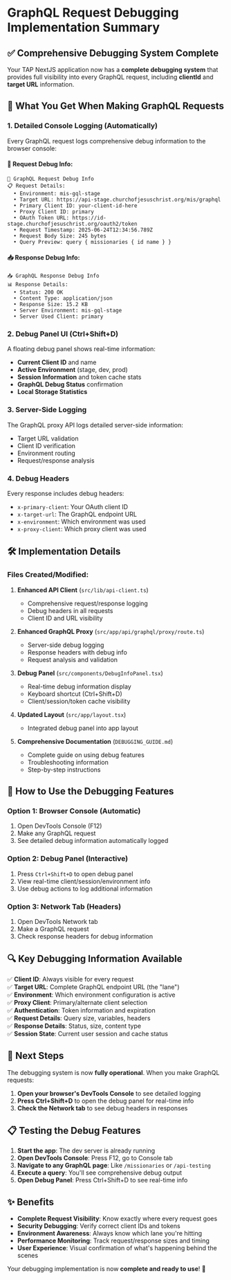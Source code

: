 # GraphQL Request Debugging Implementation Summary

## ✅ Comprehensive Debugging System Complete

Your TAP NextJS application now has a **complete debugging system** that provides full visibility into every GraphQL request, including **clientId** and **target URL** information.

## 🎯 What You Get When Making GraphQL Requests

### 1. **Detailed Console Logging** (Automatically)

Every GraphQL request logs comprehensive debug information to the browser console:

#### 🚀 Request Debug Info:
```
🚀 GraphQL Request Debug Info
📋 Request Details:
  • Environment: mis-gql-stage
  • Target URL: https://api-stage.churchofjesuschrist.org/mis/graphql
  • Primary Client ID: your-client-id-here
  • Proxy Client ID: primary
  • OAuth Token URL: https://id-stage.churchofjesuschrist.org/oauth2/token
  • Request Timestamp: 2025-06-24T12:34:56.789Z
  • Request Body Size: 245 bytes
  • Query Preview: query { missionaries { id name } }
```

#### 📥 Response Debug Info:
```
📥 GraphQL Response Debug Info
📊 Response Details:
  • Status: 200 OK
  • Content Type: application/json
  • Response Size: 15.2 KB
  • Server Environment: mis-gql-stage
  • Server Used Client: primary
```

### 2. **Debug Panel UI** (Ctrl+Shift+D)

A floating debug panel shows real-time information:
- **Current Client ID** and name
- **Active Environment** (stage, dev, prod)
- **Session Information** and token cache stats
- **GraphQL Debug Status** confirmation
- **Local Storage Statistics**

### 3. **Server-Side Logging**

The GraphQL proxy API logs detailed server-side information:
- Target URL validation
- Client ID verification
- Environment routing
- Request/response analysis

### 4. **Debug Headers**

Every response includes debug headers:
- `x-primary-client`: Your OAuth client ID
- `x-target-url`: The GraphQL endpoint URL
- `x-environment`: Which environment was used
- `x-proxy-client`: Which proxy client was used

## 🛠️ Implementation Details

### Files Created/Modified:

1. **Enhanced API Client** (`src/lib/api-client.ts`)
   - Comprehensive request/response logging
   - Debug headers in all requests
   - Client ID and URL visibility

2. **Enhanced GraphQL Proxy** (`src/app/api/graphql/proxy/route.ts`)
   - Server-side debug logging
   - Response headers with debug info
   - Request analysis and validation

3. **Debug Panel** (`src/components/DebugInfoPanel.tsx`)
   - Real-time debug information display
   - Keyboard shortcut (Ctrl+Shift+D)
   - Client/session/token cache visibility

4. **Updated Layout** (`src/app/layout.tsx`)
   - Integrated debug panel into app layout

5. **Comprehensive Documentation** (`DEBUGGING_GUIDE.md`)
   - Complete guide on using debug features
   - Troubleshooting information
   - Step-by-step instructions

## 🎯 How to Use the Debugging Features

### **Option 1: Browser Console (Automatic)**
1. Open DevTools Console (F12)
2. Make any GraphQL request
3. See detailed debug information automatically logged

### **Option 2: Debug Panel (Interactive)**
1. Press `Ctrl+Shift+D` to open debug panel
2. View real-time client/session/environment info
3. Use debug actions to log additional information

### **Option 3: Network Tab (Headers)**
1. Open DevTools Network tab
2. Make a GraphQL request
3. Check response headers for debug information

## 🔍 Key Debugging Information Available

✅ **Client ID**: Always visible for every request  
✅ **Target URL**: Complete GraphQL endpoint URL (the "lane")  
✅ **Environment**: Which environment configuration is active  
✅ **Proxy Client**: Primary/alternate client selection  
✅ **Authentication**: Token information and expiration  
✅ **Request Details**: Query size, variables, headers  
✅ **Response Details**: Status, size, content type  
✅ **Session State**: Current user session and cache status  

## 🚀 Next Steps

The debugging system is now **fully operational**. When you make GraphQL requests:

1. **Open your browser's DevTools Console** to see detailed logging
2. **Press Ctrl+Shift+D** to open the debug panel for real-time info
3. **Check the Network tab** to see debug headers in responses

## 📋 Testing the Debug Features

1. **Start the app**: The dev server is already running
2. **Open DevTools Console**: Press F12, go to Console tab
3. **Navigate to any GraphQL page**: Like `/missionaries` or `/api-testing`
4. **Execute a query**: You'll see comprehensive debug output
5. **Open Debug Panel**: Press Ctrl+Shift+D to see real-time info

## ✨ Benefits

- **Complete Request Visibility**: Know exactly where every request goes
- **Security Debugging**: Verify correct client IDs and tokens
- **Environment Awareness**: Always know which lane you're hitting
- **Performance Monitoring**: Track request/response sizes and timing
- **User Experience**: Visual confirmation of what's happening behind the scenes

Your debugging implementation is now **complete and ready to use**! 🎉
